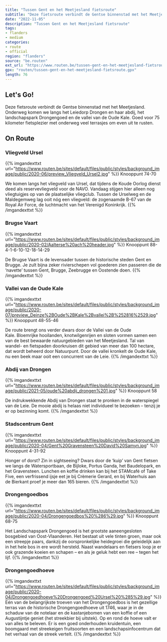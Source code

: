 ```yaml
---
title: "Tussen Gent en het Meetjesland fietsroute"
subtitle: "Deze fietsroute verbindt de Gentse binnenstad met het Meetjesland"
date: "2022-11-05"
description: "Tussen Gent en het Meetjesland fietsroute"
tags:
- flanders
- medium
categories:
- route
- official
region: "flanders"
source: "be.routen"
ext_url: "https://www.routen.be/tussen-gent-en-het-meetjesland-fietsroute"
gpx: "routen/tussen-gent-en-het-meetjesland-fietsroute.gpx"
length: 76
---
```


## Let's Go!

Deze fietsroute verbindt de Gentse binnenstad met het Meetjesland. Onderweg komen we langs het Leiedorp Drongen en haar abdij, het landschapspark Drongengoed en de vallei van de Oude Kale. Goed voor 75 kilometer fietsplezier met onderweg veel terrasjes om even uit te rusten.

## On Route

### Vliegveld Ursel

{{% imgandexttxt url="https://www.routen.be/sites/default/files/public/styles/background_image/public/2020-06/preview_Vliegveld_Ursel2.jpg" %}}
Knooppunt 74-70

We komen langs het vliegveld van Ursel, dat tijdens de Koude Oorlog dienst deed als reservevliegveld voor de NAVO. Vandaag stijgen hier alleen nog vliegtuigjes op van de plaatselijke vliegclub. Tussen de Urselweg en de Maldegemweg lag ooit nóg een vliegveld: de zogenaamde B-67 van de Royal Air Force, de luchtmacht van het Verenigd Koninkrijk.
{{% /imgandexttxt %}}

### Brugse Vaart

{{% imgandexttxt url="https://www.routen.be/sites/default/files/public/styles/background_image/public/2020-02/Aalterse%20ach%20header.jpg" %}}
Knooppunt 88-4-1-6-10-12-18-14-29

De Brugse Vaart is de levensader tussen de historische steden Gent en Brugge. Je zult bijna zeker rivierschepen vol goederen zien passeren die de ‘navette’ tussen Gent, Brugge, Zeebrugge en Oostende doen.
{{% /imgandexttxt %}}

### Vallei van de Oude Kale

{{% imgandexttxt url="https://www.routen.be/sites/default/files/public/styles/background_image/public/2020-07/preview_Deinze%2BOude%2BKale%2Bvallei%2B%252816%2529.jpg" %}}
Knooppunt 48-55-46

De route brengt ons verder dwars door de Vallei van de Oude Kale. Bloemrijke hooilanden, knotwilgenrijen en sloten vormen samen een van de best bewaarde natuurgebieden van het Meetjesland. Tal van wandel- en fietspaden doorkruisen dit gebied van meer dan 100 hectare, dat wordt beheerd door Natuurpunt. Door de vallei kronkelt de Oude Kale, nu een beek maar ooit een concurrent van de Leie.
{{% /imgandexttxt %}}

### Abdij van Drongen

{{% imgandexttxt url="https://www.routen.be/sites/default/files/public/styles/background_image/public/2021-05/oude%20abdij_drongen%201.jpg" %}}
Knooppunt 58

De indrukwekkende Abdij van Drongen staat te pronken in de waterspiegel van de Leie. De mooie abdij is helaas niet individueel te bezoeken – tenzij je er op bezinning komt.
{{% /imgandexttxt %}}

### Stadscentrum Gent

{{% imgandexttxt url="https://www.routen.be/sites/default/files/public/styles/background_image/public/2020-04/Gent%20Gravensteen%20David%20Samyn.jpg" %}}
Knooppunt 4-31-92

Honger of dorst? Zin in sightseeing? Dwars door de ‘kuip’ van Gent fietsen we langs de Watersportbaan, de Bijloke, Portus Ganda, het Baudelopark, en het Gravensteen. Lunchen en koffie drinken kan bij het STAMcafé of Take Five, een verfrissend ijsje eet je bij Crèmerie Gerard, en bij Waterhuis aan de Bierkant proef je meer dan 165 bieren.
{{% /imgandexttxt %}}

### Drongengoedbos

{{% imgandexttxt url="https://www.routen.be/sites/default/files/public/styles/background_image/public/2020-04/Drongengoedbos%20%286%29.jpg" %}}
Knooppunt 68-75

Het Landschapspark Drongengoed is het grootste aaneengesloten bosgebied van Oost-Vlaanderen. Het bestaat uit vele tinten groen, maar ook een streepje paars, dankzij de oorspronkelijke heidegroei die geleidelijk aan in het hele bos in ere wordt hersteld. Naast wandelaars en fietsers loop je er ook grazende koeien en schapen – en als je geluk hebt een ree – tegen het lijf.
{{% /imgandexttxt %}}

### Drongengoedhoeve

{{% imgandexttxt url="https://www.routen.be/sites/default/files/public/styles/background_image/public/2020-04/Drongengoedhoeve%20Drongengoed%20Ursel%20%285%29.jpg" %}}
Eén van de belangrijkste troeven van het Drongengoedbos is het gezellige terras van de historische Drongengoedhoeve uit 1746, waar je in de schaduw van de notelaar en de kastanjebomen van een koffie of een Augustijntje geniet (het streekbier bij uitstek). Op en rond de hoeve valt er van alles te beleven. Er is een goed onderhouden kruidentuin, een boomgaard met streekeigen fruitsoorten en een landschapsinfocentrum dat het verhaal van de streek vertelt.
{{% /imgandexttxt %}}


